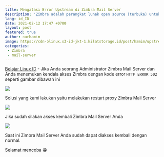```yaml
---
title: Mengatasi Error Upstream di Zimbra Mail Server
description: 'Zimbra adalah perangkat lunak open source (terbuka) untuk kolaborasi email yang sering digunakan untuk membangun sebuah mail server dan sangat terkemuka didunia.'
lang: id_ID
date: 2021-02-12 17:47 +0700
layout: post
featured: true
author: nurhamim
image: https://cdn-blinux.s3-id-jkt-1.kilatstorage.id/post/hamim/upstream-zimbra.png
categories:
 - Zimbra
 - mail-server
---
```


[Belajar Linux ID](https://belajarlinux.id) - Jika Anda seorang Administrator Zimbra Mail Server dan Anda menemukan kendala akses Zimbra dengan kode error `HTTP ERROR 502` seperti gambar dibawah ini

![](https://cdn-blinux.s3-id-jkt-1.kilatstorage.id/post/hamim/up1.png)

Solusi yang kami lakukan yaitu melakukan restart proxy Zimbra Mail Server

![](https://cdn-blinux.s3-id-jkt-1.kilatstorage.id/post/hamim/up2.png)

Jika sudah silakan akses kembali Zimbra Mail Server Anda

![](https://cdn-blinux.s3-id-jkt-1.kilatstorage.id/post/hamim/up3.png)

Saat ini Zimbra Mail Server Anda sudah dapat diakses kembali dengan normal. 

Selamat mencoba 😁